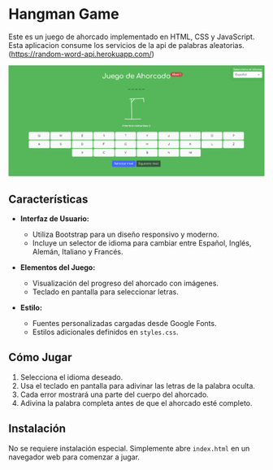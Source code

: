 # Hangman Game

Este es un juego de ahorcado implementado en HTML, CSS y JavaScript. Esta aplicacion consume los servicios de la api de palabras aleatorias. (https://random-word-api.herokuapp.com/)

![alt text](https://raw.githubusercontent.com/allydevper/hangman-game/refs/heads/main/demo.png)

## Características

- **Interfaz de Usuario:**
  - Utiliza Bootstrap para un diseño responsivo y moderno.
  - Incluye un selector de idioma para cambiar entre Español, Inglés, Alemán, Italiano y Francés.

- **Elementos del Juego:**
  - Visualización del progreso del ahorcado con imágenes.
  - Teclado en pantalla para seleccionar letras.

- **Estilo:**
  - Fuentes personalizadas cargadas desde Google Fonts.
  - Estilos adicionales definidos en `styles.css`.

## Cómo Jugar

1. Selecciona el idioma deseado.
2. Usa el teclado en pantalla para adivinar las letras de la palabra oculta.
3. Cada error mostrará una parte del cuerpo del ahorcado.
4. Adivina la palabra completa antes de que el ahorcado esté completo.

## Instalación

No se requiere instalación especial. Simplemente abre `index.html` en un navegador web para comenzar a jugar.

